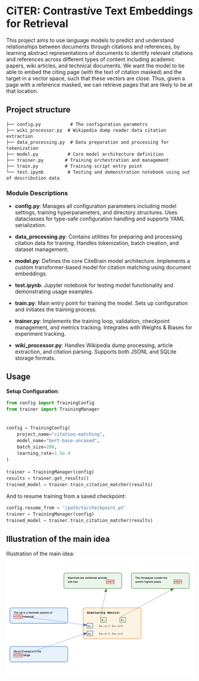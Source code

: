 # CiTER: Contrast*i*ve Text Embeddings for Retrieval

This project aims to use language models to predict and understand relationships between documents through citations and references, by learning abstract representations of documents to identify relevant citations and references across different types of content including academic papers, wiki articles, and technical documents. We want the model to be able to embed the citing page (with the text of citation masked) and the target in a vector space, such that these vectors are close. Thus, given a page with a reference masked, we can retrieve pages that are likely to be at that location. 

## Project structure  
```
├── config.py           # The configuration parametrs
├── wiki_processor.py  # Wikipedia dump reader data citation extraction
├── data_processing.py  # Data preparation and processing for tokenization
├── model.py           # Core model architecture definition
├── trainer.py        # Training orchestration and management
├── train.py          # Training script entry point
└── test.ipynb         # Testing and demonstration notebook using out of describution data 
```

### Module Descriptions

- **config.py**: Manages all configuration parameters including model settings, training hyperparameters, and directory structures. Uses dataclasses for type-safe configuration handling and supports YAML serialization.

- **data_processing.py**: Contains utilities for preparing and processing citation data for training. Handles tokenization, batch creation, and dataset management.

- **model.py**: Defines the core CiteBrain model architecture. Implements a custom transformer-based model for citation matching using document embeddings.

- **test.ipynb**: Jupyter notebook for testing model functionality and demonstrating usage examples.

- **train.py**: Main entry point for training the model. Sets up configuration and initiates the training process.

- **trainer.py**: Implements the training loop, validation, checkpoint management, and metrics tracking. Integrates with Weights & Biases for experiment tracking.

- **wiki_processor.py**: Handles Wikipedia dump processing, article extraction, and citation parsing. Supports both JSONL and SQLite storage formats.

## Usage

 **Setup Configuration**:
   ```python
   from config import TrainingConfig
  from trainer import TrainingManager

   
   config = TrainingConfig(
       project_name="citation-matching",
       model_name="bert-base-uncased",
       batch_size=280,
       learning_rate=1.5e-4
   )

  trainer = TrainingManager(config)
  results = trainer.get_results()
  trained_model = trainer.train_citation_matcher(results)
   ```

  And to resume training from a saved checkpoint:
  
  ```python
  config.resume_from = '/path/to/checkpoint.pt'
  trainer = TrainingManager(config)
  trained_model = trainer.train_citation_matcher(results)
  ```

## Illustration of the main idea 
Illustration of the main idea:   
![Illustration of the idea](./misc/idea.png)



